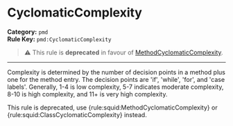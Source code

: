 
# CyclomaticComplexity
**Category:** `pmd`<br/>
**Rule Key:** `pmd:CyclomaticComplexity`<br/>
> :warning: This rule is **deprecated** in favour of [MethodCyclomaticComplexity](https://rules.sonarsource.com/java/RSPEC-ethodCyclomaticComplexity).

-----

<p>
  Complexity is determined by the number of decision points in a method plus one for the method entry. The decision
  points are 'if', 'while', 'for', and 'case labels'. Generally, 1-4 is low complexity, 5-7 indicates moderate
  complexity, 8-10 is high complexity, and 11+ is very high complexity.
</p>

<p>
  This rule is deprecated, use {rule:squid:MethodCyclomaticComplexity} or {rule:squid:ClassCyclomaticComplexity}
  instead.
</p>

